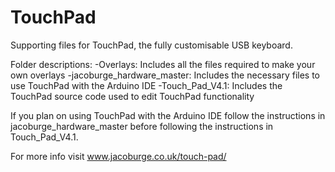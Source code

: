 # TouchPad
Supporting files for TouchPad, the fully customisable USB keyboard.

Folder descriptions:
-Overlays: Includes all the files required to make your own overlays
-jacoburge_hardware_master: Includes the necessary files to use TouchPad with the Arduino IDE
-Touch_Pad_V4.1: Includes the TouchPad source code used to edit TouchPad functionality

If you plan on using TouchPad with the Arduino IDE follow the instructions in jacoburge_hardware_master before following the instructions in Touch_Pad_V4.1.


For more info visit www.jacoburge.co.uk/touch-pad/

